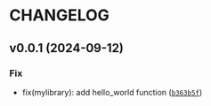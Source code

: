 # CHANGELOG

## v0.0.1 (2024-09-12)

### Fix

* fix(mylibrary): add hello_world function ([`b363b5f`](https://github.com/EnzoVCode/mylibrary/commit/b363b5f4788b9232f8728aa8e8d18bd185208cd5))
